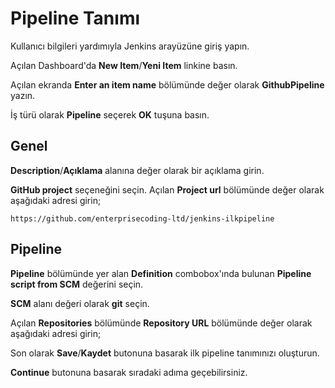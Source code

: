 # Pipeline Tanımı

Kullanıcı bilgileri yardımıyla Jenkins arayüzüne giriş yapın.

Açılan Dashboard'da **New Item**/**Yeni Item** linkine basın.

Açılan ekranda **Enter an item name** bölümünde değer olarak **GithubPipeline** yazın.

İş türü olarak **Pipeline** seçerek **OK** tuşuna basın.


## Genel

**Description**/**Açıklama** alanına değer olarak bir açıklama girin.

**GitHub project** seçeneğini seçin. Açılan **Project url** bölümünde değer olarak aşağıdaki adresi girin;

`https://github.com/enterprisecoding-ltd/jenkins-ilkpipeline`

## Pipeline

**Pipeline** bölümünde yer alan **Definition** combobox'ında bulunan **Pipeline script from SCM** değerini seçin. 

**SCM** alanı değeri olarak **git** seçin.

Açılan **Repositories** bölümünde **Repository URL** bölümünde değer olarak aşağıdaki adresi girin;

Son olarak **Save**/**Kaydet** butonuna basarak ilk pipeline tanımınızı oluşturun.

**Continue** butonuna basarak sıradaki adıma geçebilirsiniz.